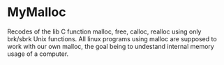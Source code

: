 # MyMalloc

Recodes of the lib C function malloc, free, calloc, realloc using only brk/sbrk Unix functions. All linux programs using malloc are supposed to work with our own malloc, the goal being to undestand internal memory usage of a computer.
